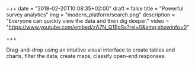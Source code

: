 +++
date = "2018-02-20T10:08:35+02:00"
draft = false
title = "Powerful survey analytics"
img = "modern_platform/search.png"
description = "Everyone can quickly view the data and then dig deeper."
video = "https://www.youtube.com/embed/zA7N_Q1EpSs?rel=0&amp;showinfo=0"


+++

Drag-and-drop using an intuitive visual interface to create tables and charts, filter the data, create maps, classify open-end responses.
